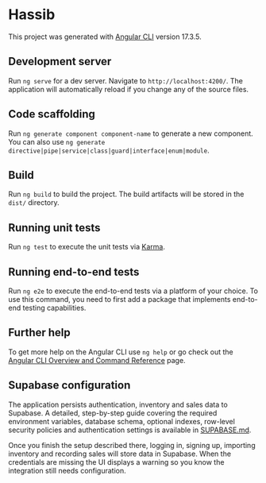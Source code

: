 # Hassib

This project was generated with [Angular CLI](https://github.com/angular/angular-cli) version 17.3.5.

## Development server

Run `ng serve` for a dev server. Navigate to `http://localhost:4200/`. The application will automatically reload if you change any of the source files.

## Code scaffolding

Run `ng generate component component-name` to generate a new component. You can also use `ng generate directive|pipe|service|class|guard|interface|enum|module`.

## Build

Run `ng build` to build the project. The build artifacts will be stored in the `dist/` directory.

## Running unit tests

Run `ng test` to execute the unit tests via [Karma](https://karma-runner.github.io).

## Running end-to-end tests

Run `ng e2e` to execute the end-to-end tests via a platform of your choice. To use this command, you need to first add a package that implements end-to-end testing capabilities.

## Further help

To get more help on the Angular CLI use `ng help` or go check out the [Angular CLI Overview and Command Reference](https://angular.io/cli) page.

## Supabase configuration

The application persists authentication, inventory and sales data to Supabase. A detailed, step-by-step
guide covering the required environment variables, database schema, optional indexes, row-level
security policies and authentication settings is available in [SUPABASE.md](./SUPABASE.md).

Once you finish the setup described there, logging in, signing up, importing inventory and recording
sales will store data in Supabase. When the credentials are missing the UI displays a warning so you
know the integration still needs configuration.
